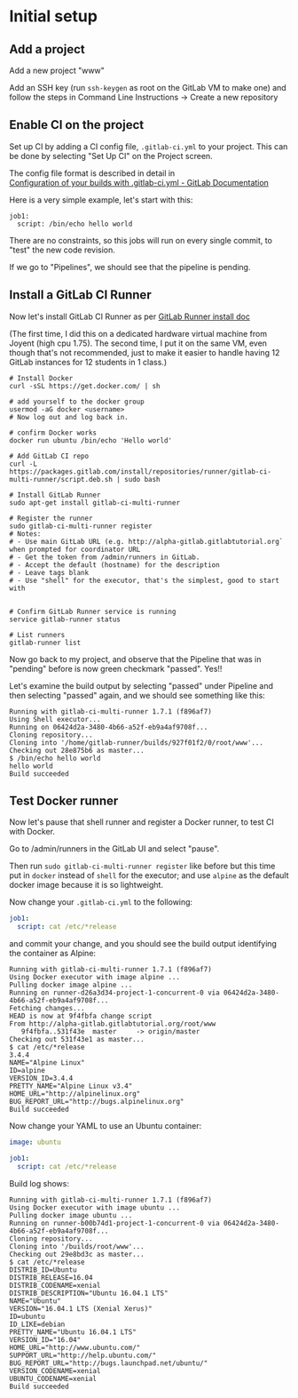 # Initial setup

## Add a project

Add a new project "www" 

Add an SSH key (run `ssh-keygen` as root on the GitLab VM to make one) and
follow the steps in Command Line Instructions -> Create a new repository


## Enable CI on the project

Set up CI by adding a CI config file, `.gitlab-ci.yml` to your project.
This can be done by selecting "Set Up CI" on the Project screen.

The config file format is described in detail in  
[Configuration of your builds with .gitlab-ci.yml - GitLab Documentation](https://docs.gitlab.com/ce/ci/yaml/README.html)

Here is a very simple example, let's start with this:

```
job1:
  script: /bin/echo hello world
```

There are no constraints, so this jobs will run on every single commit, to "test" the new code revision.

If we go to "Pipelines", we should see that the pipeline is pending.


## Install a GitLab CI Runner

Now let's install GitLab CI Runner as per [GitLab Runner install doc](https://docs.gitlab.com/runner/install/linux-repository.html)

(The first time, I did this on a dedicated  hardware virtual machine from Joyent (high cpu 1.75).
The second time, I put it on the same VM, even though that's not recommended, just to make 
it easier to handle having 12 GitLab instances for 12 students in 1 class.)

```
# Install Docker
curl -sSL https://get.docker.com/ | sh

# add yourself to the docker group
usermod -aG docker <username>
# Now log out and log back in.

# confirm Docker works
docker run ubuntu /bin/echo 'Hello world'

# Add GitLab CI repo
curl -L https://packages.gitlab.com/install/repositories/runner/gitlab-ci-multi-runner/script.deb.sh | sudo bash

# Install GitLab Runner
sudo apt-get install gitlab-ci-multi-runner

# Register the runner
sudo gitlab-ci-multi-runner register
# Notes:
# - Use main GitLab URL (e.g. http://alpha-gitlab.gitlabtutorial.org` when prompted for coordinator URL
# - Get the token from /admin/runners in GitLab. 
# - Accept the default (hostname) for the description
# - Leave tags blank
# - Use "shell" for the executor, that's the simplest, good to start with


# Confirm GitLab Runner service is running
service gitlab-runner status

# List runners
gitlab-runner list

```

Now go back to my project, and observe that the Pipeline that was in "pending" before is now green checkmark "passed".  Yes!!

Let's examine the build output by selecting "passed" under Pipeline and then
selecting "passed" again, and we should see something like this:

```
Running with gitlab-ci-multi-runner 1.7.1 (f896af7)
Using Shell executor...
Running on 06424d2a-3480-4b66-a52f-eb9a4af9708f...
Cloning repository...
Cloning into '/home/gitlab-runner/builds/927f01f2/0/root/www'...
Checking out 28e875b6 as master...
$ /bin/echo hello world
hello world
Build succeeded
```

## Test Docker runner

Now let's pause that shell runner and register a Docker runner, to test CI with Docker.

Go to /admin/runners in the GitLab UI and select "pause".

Then run `sudo gitlab-ci-multi-runner register` like before but this time
put in `docker` instead of `shell` for the executor; and use `alpine` as
the default docker image because it is so lightweight.

Now change your `.gitlab-ci.yml` to the following:

```yaml
job1:
  script: cat /etc/*release
```

and commit your change, and you should see the build output identifying
the container as Alpine:

```
Running with gitlab-ci-multi-runner 1.7.1 (f896af7)
Using Docker executor with image alpine ...
Pulling docker image alpine ...
Running on runner-d26a3d34-project-1-concurrent-0 via 06424d2a-3480-4b66-a52f-eb9a4af9708f...
Fetching changes...
HEAD is now at 9f4fbfa change script
From http://alpha-gitlab.gitlabtutorial.org/root/www
   9f4fbfa..531f43e  master     -> origin/master
Checking out 531f43e1 as master...
$ cat /etc/*release
3.4.4
NAME="Alpine Linux"
ID=alpine
VERSION_ID=3.4.4
PRETTY_NAME="Alpine Linux v3.4"
HOME_URL="http://alpinelinux.org"
BUG_REPORT_URL="http://bugs.alpinelinux.org"
Build succeeded
```

Now change your YAML to use an Ubuntu container:

```yaml
image: ubuntu

job1:
  script: cat /etc/*release
```

Build log shows:

```
Running with gitlab-ci-multi-runner 1.7.1 (f896af7)
Using Docker executor with image ubuntu ...
Pulling docker image ubuntu ...
Running on runner-b00b74d1-project-1-concurrent-0 via 06424d2a-3480-4b66-a52f-eb9a4af9708f...
Cloning repository...
Cloning into '/builds/root/www'...
Checking out 29e8bd3c as master...
$ cat /etc/*release
DISTRIB_ID=Ubuntu
DISTRIB_RELEASE=16.04
DISTRIB_CODENAME=xenial
DISTRIB_DESCRIPTION="Ubuntu 16.04.1 LTS"
NAME="Ubuntu"
VERSION="16.04.1 LTS (Xenial Xerus)"
ID=ubuntu
ID_LIKE=debian
PRETTY_NAME="Ubuntu 16.04.1 LTS"
VERSION_ID="16.04"
HOME_URL="http://www.ubuntu.com/"
SUPPORT_URL="http://help.ubuntu.com/"
BUG_REPORT_URL="http://bugs.launchpad.net/ubuntu/"
VERSION_CODENAME=xenial
UBUNTU_CODENAME=xenial
Build succeeded
```




